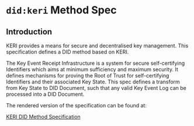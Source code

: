 # `did:keri` Method Spec

## Introduction
KERI provides a means for secure and decentralised key management. This specification defines a DID method based
on KERI.

The Key Event Receipt Infrastructure is a system for secure self-certifying Identifiers which aims at minimum
sufficiency and maximum security. It defines mechanisms for proving the Root of Trust for self-certifying
Identifiers and their associated Key State. This spec defines a transform from Key State to DID Document, such
that any valid Key Event Log can be processed into a DID Document.

The rendered version of the specification can be found at:

[KERI DID Method Specification](https://weboftrust.github.io/did-keri/)
